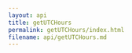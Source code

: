 ```yaml
---
layout: api
title: getUTCHours
permalink: getUTCHours/index.html
filename: api/getUTCHours.md
---
```

